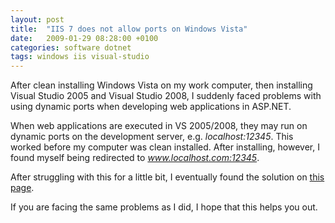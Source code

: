 ```yaml
---
layout: post
title:  "IIS 7 does not allow ports on Windows Vista"
date:   2009-01-29 08:28:00 +0100
categories: software dotnet
tags: windows iis visual-studio
---
```



After clean installing Windows Vista on my work computer, then installing Visual
Studio 2005 and Visual Studio 2008, I suddenly faced problems with using dynamic
ports when developing web applications in ASP.NET.

When web applications are executed in VS 2005/2008, they may run on dynamic ports
on the development server, e.g. *localhost:12345*. This worked before my computer
was clean installed. After installing, however, I found myself being redirected
to *www.localhost.com:12345*.

After struggling with this for a little bit, I eventually found the solution on
[this page](http://bvencel.blogspot.com/2008/05/aspnet-development-server-problems.html).

If you are facing the same problems as I did, I hope that this helps you out.